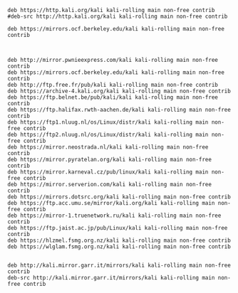     deb https://http.kali.org/kali kali-rolling main non-free contrib
    #deb-src http://http.kali.org/kali kali-rolling main non-free contrib

    deb https://mirrors.ocf.berkeley.edu/kali kali-rolling main non-free contrib



    deb http://mirror.pwnieexpress.com/kali kali-rolling main non-free contrib
    deb https://mirrors.ocf.berkeley.edu/kali kali-rolling main non-free contrib
    deb http://ftp.free.fr/pub/kali kali-rolling main non-free contrib
    deb https://archive-4.kali.org/kali kali-rolling main non-free contrib
    deb https://ftp.belnet.be/pub/kali/kali kali-rolling main non-free contrib
    deb https://ftp.halifax.rwth-aachen.de/kali kali-rolling main non-free contrib
    deb https://ftp1.nluug.nl/os/Linux/distr/kali kali-rolling main non-free contrib
    deb https://ftp2.nluug.nl/os/Linux/distr/kali kali-rolling main non-free contrib
    deb https://mirror.neostrada.nl/kali kali-rolling main non-free contrib
    deb https://mirror.pyratelan.org/kali kali-rolling main non-free contrib
    deb https://mirror.karneval.cz/pub/linux/kali kali-rolling main non-free contrib
    deb https://mirror.serverion.com/kali kali-rolling main non-free contrib
    deb https://mirrors.dotsrc.org/kali kali-rolling main non-free contrib
    deb https://ftp.acc.umu.se/mirror/kali.org/kali kali-rolling main non-free contrib
    deb https://mirror-1.truenetwork.ru/kali kali-rolling main non-free contrib
    deb https://ftp.jaist.ac.jp/pub/Linux/kali kali-rolling main non-free contrib
    deb https://hlzmel.fsmg.org.nz/kali kali-rolling main non-free contrib
    deb https://wlglam.fsmg.org.nz/kali kali-rolling main non-free contrib
    
    
    deb http://kali.mirror.garr.it/mirrors/kali kali-rolling main non-free contrib
    deb-src http://kali.mirror.garr.it/mirrors/kali kali-rolling main non-free contrib

